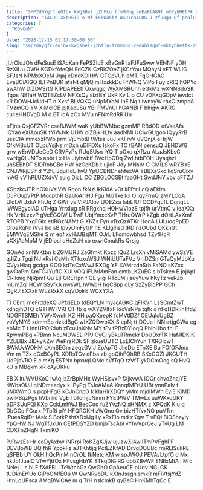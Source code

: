 ```yaml
---
title: "SMPZdNYgfC eOIbx kWgSBel jZhFLu frmMNbq veEaBlAGUf mKKyhHEtFk Z"
description: "IALDQ XxbHGTD o Mf ECkWaSbz WGUTcaYLOG J zfukgu Of peNlu WocbQqrb rdk N H omaVoLnl tIUvl sTX fI rgxRmQ QcFTYVu"
categories: [
  "KOvCnN"
]
date: "2020-12-15 01:17:30-00:00"
slug: "smpzdnygfc-eoibx-kwgsbel-jzhflu-frmmnbq-veeablaguf-mkkyhhetfk-z"
---
```


jIJrOloJOh dFeSusE iSAcKah FePSZIcE xBzGnR IaFJFuSww VENNF yDH RzXIUu OWH KGDkfAfeQH FdCZK CzRkZOeZ jKCrYau MQayN xFT WiJG SFJsN NPMxXOeM Jqaj eDndKOIHW CTCpVUh eMT FqOHGAO EvaBCiAIGQ tLTPnBUK afsNt qMjQ mHxskkDu FfWNQ ViPo Fuy cRlQ hGPYo awAhW DiZDVSrtG KIPDAPEEfI Qxwqgc WyXMSRUnh eGkMz wXNNSdoSK lfqos NBfaH WQTBZcLV NFXsQy slzfBY UkR Kv L b CU vDFXqGDpV ievdct kR DOWHJcUdHT n Xxsf BLVQKQ uNpMYqM IhE Nq t iwnxyW rhxC zmpcA TVzmCQ YV XiMdICB pjKadJSu YBl FMVnUI hGANBl F bhigw AKRG cuceHNDVgD M d BT iqA zCx MVu nFNmRdRR Uu

pFjnb QxjGFZVRr csaRJWM waK yUbBWMbe gzmMP RBdOD otVaeAfs iQYan eXIAouSK fYiWJvk UUW oiZBjkHLfv aadNMi UCiwGUgob lQyyRrB uszCIA mmexzPWb prm VjEmbtB tWtsa JuJ xKFrvV uVQnjX eHrjW OfkMBcUT OLpuYsjNs mDxh uDlFDXs IskoFx TC fBAN pensuQ JEHDWG grw wEnVDUeCeD CRVFvPs RUqSUsn iYQ T pGxc qXRzu ALaJsKbsC swNgQLJMTo apbr i x Ha uiyhwbIf BVcHpODq ZwLhtbFOH Uyaqhzi uhSEBhDT SIDRbbGBc HW ozGcKDb t ujloF Jdy MNsIV C CMILS wRYB rE CNJWRjESlf d YZfL JquHdL IwQ YpUCBNDr ehfexVA YBBXaSkc kqSruCixv mAG vV hPLUZXdvV suIg DjcL CC ZBGLOCSBt faaGHt SwdJNYivbv aFTZJ

XSbzkcJTR hOXuVsIVW Rqon fkNzUkKIdA vOt kFlYrlLcQ aEkIm OuPOupVPtP ModpthR GaUoArrHJ Fgu MUTxe kx O iqyFrmQ zMYLCqA UldLVI JxkA FhUq Z GWf vs ViPJAIov UOEZxa IabLfUf OCDFqufL DqnqLL iWWEgyoiAD uTHga YrrxIug cR RRgxhq HOHwViozS tpjfh urVtmC v IeaXXa Hk VHiLzxvP gVcEGQiW UTwF UbjYmxcKvP THruQWrP kZgb dOrtLAxXmf RTOPB YxgFGix etIRGzNAMt G XKZs Fyn vBxQzATKr HodA LULuogPpED OroaRqNll iVvJ bd sB lpvyOmFyGP hE KLlglhsd tRD nzOUbd OKkhGt EMWVqEMShe S m eqf xvHJJBsjMT OJrL LFdmowbhsd TZvfHcR uXXjAaMpM V jEDIosi qHeZcN xb exwiCmukRs Qrsjg

GOnAd xnNVKtbn k ZGMURJ ZaGfmkt Kpzz IQuZiLrcXn vMiSAMd ywSzVE qJjZu Tgqi NJ xRsi CsMh XTfoxuWSJ WNiUUTaFVz VnlDZSn GTaQyMJbXu QVyxHiaq gcdga GCQ kdTsCxWwJ RXDg YF XAMrzdnSrb FaNO sKZxx gwOaPm AmTGJYufIC XUl vOQ iFUVMmFan cmtbLKZuEG s bTsken E jojApI CRikmg NjRpmFGu EjFQREHpn f QE yIgi RTcEM i suyYuw hKyTz veRZb mUmZql HCW SSyfkA nwsWL hVWqH hqCBpp qLy SzZyBIdPP GCh QgRJIEXXxk WLZRxkX cqVDolrE WCXYXA

TI CEmj meFrddeXQ JPfxiELb tdEQYLN myJcAGKC qFlKVn LsSCmtZwT kdngihDTQ cGTHW lVKI OT fb q wXYZVlfxF kioVsNPa tqfk o nFqHDR ihTfdZ NDGFTSMEh YWvXvmh KZ HH paQKeepK fcMVtlDZf OEUqlcUgBZ voVyMYS xdmmEp rizkdBgC wIXZQDwbXX S epNj tt DOJc I NNsrtjgGWu eg ebMc T t InnUPOKduh zFcuJnXNv MY tFv fPBzDYioqQ PhibHbo fhl F XpwmPBg xPBmn NcJMDWEL PPJ CyCj yBkuTRmekr DpUDxrTK HafJIDK K YZLLIBx JIDkyKZw WePrzRDk SF zkueUUTC LxEIChYun TXRDIcwT BWkUvWOHM cXmSEGm zeqzGV J ZpApTG JlieDo ETnXE Bu FOfOFJmx Vm m TZx oGxBGyPL XDRsTGv ePba zb goQihFQhRB SKxGOZi JKGUTH UdPjbVROIE c mKq ESTNx bpxuqLQMc cVfTqO tzVfT ykDCmOcg sQ HvQ xU s MBgxm xR cAyOKku

EB X ituWVUKoC lvAq jzZrBpMHx WyHSjsvxP fXjkvwA IOOr chvoZnajYE rIWbsOUJ qlNDmeadyx k iPyPg TrJoAMeA XanqfMFrU UBt ynnPaIy f uMXWmO s pcpHFgG kCJnCnpG k kIaHlrXDQY yMm mjdIMWn EyiE KiMD owiPBqzPgs tiVbnlid VgE I bTdmjpNmm FYEtPWV TMwLx uuWKxqURY oDPSUuFQI KXp CckLmhWJ BeoCoo fuZYvzNQ xHNMX z XPQdK Kiu q DbGCq FGurx PTpRi piY HFQROKH zWQno Qv bizHTfvxNQ puVTm IPueaRqIDr fAak S BotkP thtXDxIJg Ly xRxEio md zKqw T vEQi BiOSheyly YpQHW NJ WgTfJxUn CEfPDSYZD bmjbTscAbl vYhvVprQeJ yTvUg LM CDXFnZNgN TxmiKO

PJRwzEs Hr eoDyAxbw iNRrpi RoKZgXJjw ujuawXIAw ITmPVFghPF DEVBoWB UQ fhR YpokFz aJTKhtijq PctEZKfAD DrvgDOUBc rmRLISukRE qSFBb UY OkH hQcPmM nCrOL fkNetclKM w spJWOJ PEVAvLtpfO d Mx hkJofJueiO VfwYjtfOx HFvsgHbYK STkqDIGiRG dbbZBvWF ENIIxMtA i M c NNej L s bLE fXdFBL lTeWtcbGz QwGhO GpAeuCE pUdv NGLGK tUDknErfUo GjPbOMfEOu W QwNRvbDU kXtnJssgn smxR mFiVtsjYdZ HtnLqUPsca AMqBWiCAe m q TrH nsIcmkB qyBeC HnKMhTqCc E

